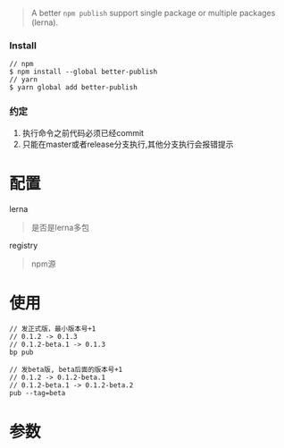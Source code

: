 > A better `npm publish`
> support single package or multiple packages (lerna).

### Install
```
// npm
$ npm install --global better-publish
// yarn
$ yarn global add better-publish
```

### 约定
1. 执行命令之前代码必须已经commit
2. 只能在master或者release分支执行,其他分支执行会报错提示

# 配置
lerna 
> 是否是lerna多包

registry
> npm源

# 使用
```
// 发正式版，最小版本号+1
// 0.1.2 -> 0.1.3
// 0.1.2-beta.1 -> 0.1.3
bp pub
```

```
// 发beta版, beta后面的版本号+1
// 0.1.2 -> 0.1.2-beta.1
// 0.1.2-beta.1 -> 0.1.2-beta.2
pub --tag=beta
```

# 参数